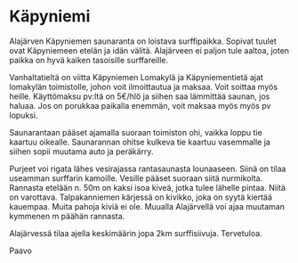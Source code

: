 # Käpyniemi

Alajärven Käpyniemen saunaranta on loistava surffipaikka. Sopivat tuulet ovat Käpyniemeen etelän ja idän välitä. Alajärveen ei paljon tule aaltoa, joten paikka on hyvä kaiken tasoisille surffareille.

Vanhaltatieltä on viitta Käpyniemen Lomakylä ja Käpyniementietä ajat lomakylän toimistolle, johon voit ilmoittautua ja maksaa. Voit soittaa myös heille. Käyttömaksu pv:ltä on 5€/hlö ja siihen saa lämmittää saunan, jos haluaa. Jos on porukkaa paikalla enemmän, voit maksaa myös myös pv lopuksi.

Saunarantaan pääset ajamalla suoraan toimiston ohi, vaikka loppu tie kaartuu oikealle. Saunarannan ohitse kulkeva tie kaartuu vasemmalle ja siihen sopii muutama auto ja peräkärry.

Purjeet voi rigata lähes vesirajassa rantasaunasta lounaaseen. Siinä on tilaa useamman surffarin kamoille. Vesille pääset suoraan siitä nurmikolta. Rannasta etelään n. 50m on kaksi isoa kiveä, jotka tulee lähelle pintaa. Niitä on varottava. Talpakanniemen kärjessä on kivikko, joka on syytä kiertää kauempaa. Muita pahoja kiviä ei ole. Muualla Alajärvellä voi ajaa muutaman kymmenen m päähän rannasta.

Alajärvessä tilaa ajella keskimäärin jopa 2km surffisiivuja. Tervetuloa.

Paavo
